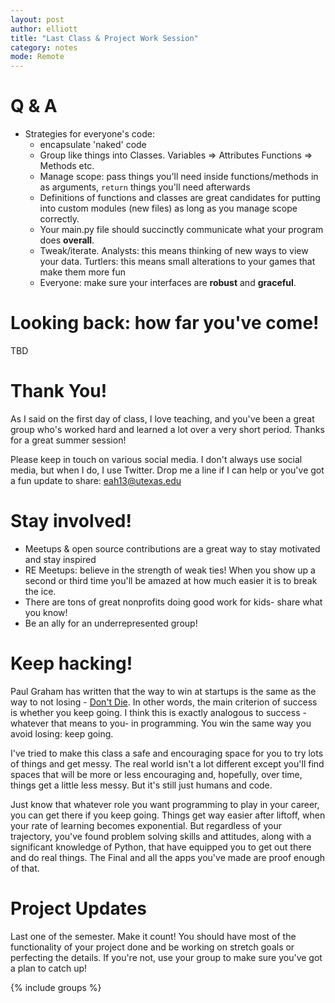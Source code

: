 ```yaml
---
layout: post
author: elliott
title: "Last Class & Project Work Session"
category: notes
mode: Remote
---
```



# Q & A

* Strategies for everyone's code:
  * encapsulate 'naked' code
  * Group like things into Classes.  Variables => Attributes  Functions => Methods etc.
  * Manage scope: pass things you'll need inside functions/methods in as arguments, `return` things you'll need afterwards
  * Definitions of functions and classes are great candidates for putting into custom modules (new files) as long as you manage scope correctly.
  * Your main.py file should succinctly communicate what your program does **overall**.
  * Tweak/iterate.  Analysts: this means thinking of new ways to view your data.  Turtlers: this means small alterations to your games that make them more fun
  * Everyone: make sure your interfaces are **robust** and **graceful**.

# Looking back: how far you've come!

TBD

# Thank You!

As I said on the first day of class, I love teaching, and you've been a great group who's worked hard and learned a lot over a very short period.   Thanks for a great summer session!

Please keep in touch on various social media.  I don't always use social media, but when I do, I use Twitter.  Drop me a line if I can help or you've got a fun
update to share: [eah13@utexas.edu](mailto:eah13@utexas.edu)

# Stay involved!

- Meetups & open source contributions are a great way to stay motivated and stay inspired
- RE Meetups: believe in the strength of weak ties!  When you show up a second or third time you'll be amazed at how much easier it is to break the ice.
- There are tons of great nonprofits doing good work for kids- share what you know!
- Be an ally for an underrepresented group!


# Keep hacking!

Paul Graham has written that the way to win at startups is the same as the way to not losing - [Don't Die](http://www.paulgraham.com/die.html).  In
other words, the main criterion of success is whether you keep going.  I think this is exactly analogous to success - whatever that means to you-
in programming.  You win the same way you avoid losing: keep going.

I've tried to make this class a safe and encouraging space for you to try lots of things and get messy.  The real world isn't a lot different
except you'll find spaces that will be more or less encouraging and, hopefully, over time, things get a little less messy.  But it's still just humans and code.

Just know that whatever role you want programming to play in your career, you can get there if you keep going.  Things get way easier
after liftoff, when your rate of learning becomes exponential.  But regardless of your trajectory, you've found problem solving skills and
attitudes, along with a significant knowledge of Python, that have equipped you to get out there and do real things.  The Final and all
the apps you've made are proof enough of that.

# Project Updates

Last one of the semester.  Make it count!  You should have most of the functionality of your project done and be working on stretch goals or
perfecting the details.  If you're not, use your group to make sure you've got a plan to catch up!


{% include groups %}
